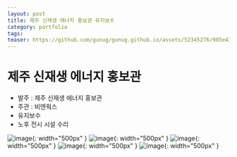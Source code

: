 ```yaml
---
layout: post
title: 제주 신재생 에너지 홍보관 유지보수
category: portfolio
tags:
teaser: https://github.com/gunug/gunug.github.io/assets/52345276/985e431e-0fd8-4c7b-9cf9-081761857776
---
```


# 제주 신재생 에너지 홍보관
* 발주 : 제주 신재생 에너지 홍보관
* 주관 : 비엔웍스
* 유지보수
* 노후 전시 시설 수리

![image](https://github.com/gunug/gunug.github.io/assets/52345276/985e431e-0fd8-4c7b-9cf9-081761857776){: width="500px" }
![image](https://github.com/gunug/gunug.github.io/assets/52345276/e8d4263a-755d-4263-aeac-d35863f30db3){: width="500px" }
![image](https://github.com/gunug/gunug.github.io/assets/52345276/75748a6c-956a-4511-bc63-1fe646b3d2f5){: width="500px" }
![image](https://github.com/gunug/gunug.github.io/assets/52345276/d0ba9edc-24a6-4dc1-bb78-0ebda8b46812){: width="500px" }
![image](https://github.com/gunug/gunug.github.io/assets/52345276/66bac410-9155-4465-b3f7-d82badb9926b){: width="500px" }
